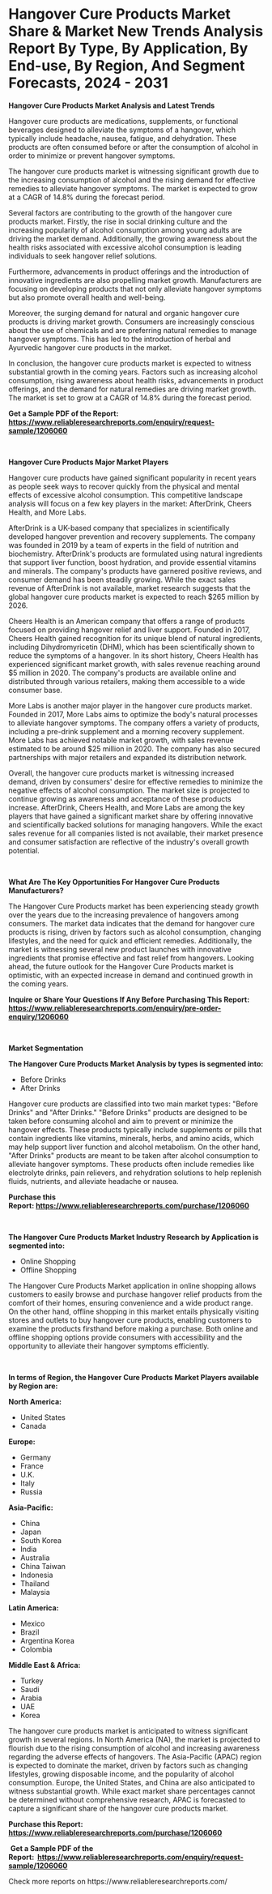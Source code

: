 <p><h1>Hangover Cure Products Market Share & Market New Trends Analysis Report By Type, By Application, By End-use, By Region, And Segment Forecasts, 2024 - 2031</h1></p><p><strong>Hangover Cure Products Market Analysis and Latest Trends</strong></p>
<p><p>Hangover cure products are medications, supplements, or functional beverages designed to alleviate the symptoms of a hangover, which typically include headache, nausea, fatigue, and dehydration. These products are often consumed before or after the consumption of alcohol in order to minimize or prevent hangover symptoms.</p><p>The hangover cure products market is witnessing significant growth due to the increasing consumption of alcohol and the rising demand for effective remedies to alleviate hangover symptoms. The market is expected to grow at a CAGR of 14.8% during the forecast period.</p><p>Several factors are contributing to the growth of the hangover cure products market. Firstly, the rise in social drinking culture and the increasing popularity of alcohol consumption among young adults are driving the market demand. Additionally, the growing awareness about the health risks associated with excessive alcohol consumption is leading individuals to seek hangover relief solutions.</p><p>Furthermore, advancements in product offerings and the introduction of innovative ingredients are also propelling market growth. Manufacturers are focusing on developing products that not only alleviate hangover symptoms but also promote overall health and well-being.</p><p>Moreover, the surging demand for natural and organic hangover cure products is driving market growth. Consumers are increasingly conscious about the use of chemicals and are preferring natural remedies to manage hangover symptoms. This has led to the introduction of herbal and Ayurvedic hangover cure products in the market.</p><p>In conclusion, the hangover cure products market is expected to witness substantial growth in the coming years. Factors such as increasing alcohol consumption, rising awareness about health risks, advancements in product offerings, and the demand for natural remedies are driving market growth. The market is set to grow at a CAGR of 14.8% during the forecast period.</p></p>
<p><strong>Get a Sample PDF of the Report:&nbsp; <a href="https://www.reliableresearchreports.com/enquiry/request-sample/1206060">https://www.reliableresearchreports.com/enquiry/request-sample/1206060</a></strong></p>
<p>&nbsp;</p>
<p><strong>Hangover Cure Products Major Market Players</strong></p>
<p><p>Hangover cure products have gained significant popularity in recent years as people seek ways to recover quickly from the physical and mental effects of excessive alcohol consumption. This competitive landscape analysis will focus on a few key players in the market: AfterDrink, Cheers Health, and More Labs.</p><p>AfterDrink is a UK-based company that specializes in scientifically developed hangover prevention and recovery supplements. The company was founded in 2019 by a team of experts in the field of nutrition and biochemistry. AfterDrink's products are formulated using natural ingredients that support liver function, boost hydration, and provide essential vitamins and minerals. The company's products have garnered positive reviews, and consumer demand has been steadily growing. While the exact sales revenue of AfterDrink is not available, market research suggests that the global hangover cure products market is expected to reach $265 million by 2026.</p><p>Cheers Health is an American company that offers a range of products focused on providing hangover relief and liver support. Founded in 2017, Cheers Health gained recognition for its unique blend of natural ingredients, including Dihydromyricetin (DHM), which has been scientifically shown to reduce the symptoms of a hangover. In its short history, Cheers Health has experienced significant market growth, with sales revenue reaching around $5 million in 2020. The company's products are available online and distributed through various retailers, making them accessible to a wide consumer base.</p><p>More Labs is another major player in the hangover cure products market. Founded in 2017, More Labs aims to optimize the body's natural processes to alleviate hangover symptoms. The company offers a variety of products, including a pre-drink supplement and a morning recovery supplement. More Labs has achieved notable market growth, with sales revenue estimated to be around $25 million in 2020. The company has also secured partnerships with major retailers and expanded its distribution network.</p><p>Overall, the hangover cure products market is witnessing increased demand, driven by consumers' desire for effective remedies to minimize the negative effects of alcohol consumption. The market size is projected to continue growing as awareness and acceptance of these products increase. AfterDrink, Cheers Health, and More Labs are among the key players that have gained a significant market share by offering innovative and scientifically backed solutions for managing hangovers. While the exact sales revenue for all companies listed is not available, their market presence and consumer satisfaction are reflective of the industry's overall growth potential.</p></p>
<p>&nbsp;</p>
<p><strong>What Are The Key Opportunities For Hangover Cure Products Manufacturers?</strong></p>
<p><p>The Hangover Cure Products market has been experiencing steady growth over the years due to the increasing prevalence of hangovers among consumers. The market data indicates that the demand for hangover cure products is rising, driven by factors such as alcohol consumption, changing lifestyles, and the need for quick and efficient remedies. Additionally, the market is witnessing several new product launches with innovative ingredients that promise effective and fast relief from hangovers. Looking ahead, the future outlook for the Hangover Cure Products market is optimistic, with an expected increase in demand and continued growth in the coming years.</p></p>
<p><strong>Inquire or Share Your Questions If Any Before Purchasing This Report: <a href="https://www.reliableresearchreports.com/enquiry/pre-order-enquiry/1206060">https://www.reliableresearchreports.com/enquiry/pre-order-enquiry/1206060</a></strong></p>
<p>&nbsp;</p>
<p><strong>Market Segmentation</strong></p>
<p><strong>The Hangover Cure Products Market Analysis by types is segmented into:</strong></p>
<p><ul><li>Before Drinks</li><li>After Drinks</li></ul></p>
<p><p>Hangover cure products are classified into two main market types: "Before Drinks" and "After Drinks." "Before Drinks" products are designed to be taken before consuming alcohol and aim to prevent or minimize the hangover effects. These products typically include supplements or pills that contain ingredients like vitamins, minerals, herbs, and amino acids, which may help support liver function and alcohol metabolism. On the other hand, "After Drinks" products are meant to be taken after alcohol consumption to alleviate hangover symptoms. These products often include remedies like electrolyte drinks, pain relievers, and rehydration solutions to help replenish fluids, nutrients, and alleviate headache or nausea.</p></p>
<p><strong>Purchase this Report:&nbsp;<a href="https://www.reliableresearchreports.com/purchase/1206060">https://www.reliableresearchreports.com/purchase/1206060</a></strong></p>
<p>&nbsp;</p>
<p><strong>The Hangover Cure Products Market Industry Research by Application is segmented into:</strong></p>
<p><ul><li>Online Shopping</li><li>Offline Shopping</li></ul></p>
<p><p>The Hangover Cure Products Market application in online shopping allows customers to easily browse and purchase hangover relief products from the comfort of their homes, ensuring convenience and a wide product range. On the other hand, offline shopping in this market entails physically visiting stores and outlets to buy hangover cure products, enabling customers to examine the products firsthand before making a purchase. Both online and offline shopping options provide consumers with accessibility and the opportunity to alleviate their hangover symptoms efficiently.</p></p>
<p>&nbsp;</p>
<p><strong>In terms of Region, the Hangover Cure Products Market Players available by Region are:</strong></p>
<p>
    <p> <strong> North America: </strong>
        <ul>
            <li>United States</li>
            <li>Canada</li>
        </ul>
        </p> 
    <p> <strong> Europe: </strong>
        <ul>
            <li>Germany</li>
            <li>France</li>
            <li>U.K.</li>
            <li>Italy</li>
            <li>Russia</li>
        </ul>
        </p> 
    <p> <strong> Asia-Pacific: </strong>
        <ul>
            <li>China</li>
            <li>Japan</li>
            <li>South Korea</li>
            <li>India</li>
            <li>Australia</li>
            <li>China Taiwan</li>
            <li>Indonesia</li>
            <li>Thailand</li>
            <li>Malaysia</li>
        </ul>
        </p> 
    <p> <strong> Latin America: </strong>
        <ul>
            <li>Mexico</li>
            <li>Brazil</li>
            <li>Argentina Korea</li>
            <li>Colombia</li>
        </ul>
        </p> 
    <p> <strong> Middle East & Africa: </strong>
        <ul>
            <li>Turkey</li>
            <li>Saudi</li>
            <li>Arabia</li>
            <li>UAE</li>
            <li>Korea</li>
        </ul>
    </p>
    </p>
<p><p>The hangover cure products market is anticipated to witness significant growth in several regions. In North America (NA), the market is projected to flourish due to the rising consumption of alcohol and increasing awareness regarding the adverse effects of hangovers. The Asia-Pacific (APAC) region is expected to dominate the market, driven by factors such as changing lifestyles, growing disposable income, and the popularity of alcohol consumption. Europe, the United States, and China are also anticipated to witness substantial growth. While exact market share percentages cannot be determined without comprehensive research, APAC is forecasted to capture a significant share of the hangover cure products market.</p></p>
<p><strong>Purchase this Report: <a href="https://www.reliableresearchreports.com/purchase/1206060">https://www.reliableresearchreports.com/purchase/1206060</a></strong></p>
<p>&nbsp;<strong>Get a Sample PDF of the Report:&nbsp;&nbsp;<a href="https://www.reliableresearchreports.com/enquiry/request-sample/1206060">https://www.reliableresearchreports.com/enquiry/request-sample/1206060</a></strong></p>
<p><strong></strong></p>
<p>Check more reports on https://www.reliableresearchreports.com/</p>